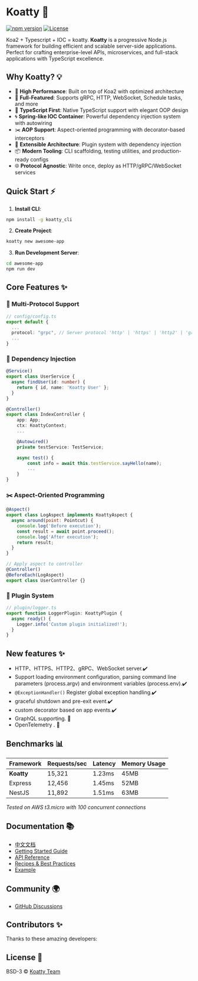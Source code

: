 # Koatty 🚀

[![npm version](https://img.shields.io/npm/v/koatty)](https://www.npmjs.com/package/koatty)
[![License](https://img.shields.io/badge/License-BSD%203--Clause-blue.svg)](https://opensource.org/licenses/BSD-3-Clause)

Koa2 + Typescript + IOC = koatty. **Koatty** is a progressive Node.js framework for building efficient and scalable server-side applications. Perfect for crafting enterprise-level APIs, microservices, and full-stack applications with TypeScript excellence.

## Why Koatty? 💡

- 🚄 **High Performance**: Built on top of Koa2 with optimized architecture
- 🧩 **Full-Featured**: Supports gRPC, HTTP, WebSocket, Schedule tasks, and more
- 🧠 **TypeScript First**: Native TypeScript support with elegant OOP design
- 🌀 **Spring-like IOC Container**: Powerful dependency injection system with autowiring
- ✂️ **AOP Support**: Aspect-oriented programming with decorator-based interceptors
- 🔌 **Extensible Architecture**: Plugin system with dependency injection
- 📦 **Modern Tooling**: CLI scaffolding, testing utilities, and production-ready configs
- 🌐 **Protocol Agnostic**: Write once, deploy as HTTP/gRPC/WebSocket services


## Quick Start ⚡

1. **Install CLI**:
```bash
npm install -g koatty_cli
```

2. **Create Project**:
```bash
koatty new awesome-app
```

3. **Run Development Server**:
```bash
cd awesome-app
npm run dev
```

## Core Features ✨

### 📡 Multi-Protocol Support
```typescript
// config/config.ts
export default {
  ...
  protocol: "grpc", // Server protocol 'http' | 'https' | 'http2' | 'grpc' | 'ws' | 'wss'
  ...
}
```

### 💉 Dependency Injection
```typescript
@Service()
export class UserService {
  async findUser(id: number) {
    return { id, name: 'Koatty User' };
  }
}

@Controller()
export class IndexController {
    app: App;
    ctx: KoattyContext;
    ...

    @Autowired()
    private testService: TestService;

    async test() {
        const info = await this.testService.sayHello(name);
        ...
    }
}
```

### ✂️ Aspect-Oriented Programming
```javascript
@Aspect()
export class LogAspect implements KoattyAspect {
  async around(point: Pointcut) {
    console.log('Before execution');
    const result = await point.proceed();
    console.log('After execution');
    return result;
  }
}

// Apply aspect to controller
@Controller()
@BeforeEach(LogAspect)
export class UserController {}
```

### 🔌 Plugin System
```javascript
// plugin/logger.ts
export function LoggerPlugin: KoattyPlugin {
  async ready() {
    Logger.info('Custom plugin initialized!');
  }
}
```

## New features ✨

* HTTP、HTTPS、HTTP2、gRPC、WebSocket server.✔️
* Support loading environment configuration, parsing command line parameters (process.argv) and environment variables (process.env).✔️
* `@ExceptionHandler()` Register global exception handling.✔️
* graceful shutdown and pre-exit event.✔️
* custom decorator based on app events.✔️
* GraphQL supporting. 💪
* OpenTelemetry . 💪


## Benchmarks 📊

| Framework  | Requests/sec | Latency | Memory Usage |
| ---------- | ------------ | ------- | ------------ |
| **Koatty** | 15,321       | 1.23ms  | 45MB         |
| Express    | 12,456       | 1.45ms  | 52MB         |
| NestJS     | 11,892       | 1.51ms  | 63MB         |

*Tested on AWS t3.micro with 100 concurrent connections*

## Documentation 📚

- [中文文档](https://koatty.org/)
- [Getting Started Guide](https://github.com/Koatty/koatty_doc/blob/master/docs/README-en.md)
- [API Reference](https://koatty.org/#/?id=api)
- [Recipes & Best Practices](https://github.com/Koatty/koatty_awesome)
- [Example](https://github.com/Koatty/koatty_demo)


## Community 🌍

- [GitHub Discussions](https://github.com/Koatty/koatty/discussions)

## Contributors ✨

Thanks to these amazing developers:

<!-- Add contributor list here -->


## License 📄

BSD-3 © [Koatty Team](https://github.com/Koatty)
